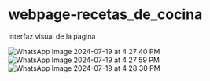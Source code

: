 # webpage-recetas_de_cocina
Interfaz visual de la pagina

![WhatsApp Image 2024-07-19 at 4 27 40 PM](https://github.com/user-attachments/assets/f6bdc462-cabb-4439-be90-6271aafba20d)
![WhatsApp Image 2024-07-19 at 4 27 59 PM](https://github.com/user-attachments/assets/1ad2577f-a48f-40f1-a992-09ba2165c54c)
![WhatsApp Image 2024-07-19 at 4 28 30 PM](https://github.com/user-attachments/assets/7e42d9cc-1498-48ca-abff-4fdc37054921)

